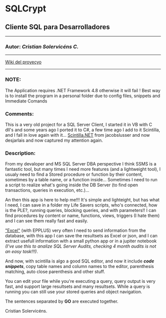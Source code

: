 # SQLCrypt
## Cliente SQL para Desarrolladores

***

### **Autor:** _Cristian Solervicéns C._

***

[Wiki del proyecyo](https://github.com/CristianSolervicens/SQLCrypt/wiki)

***

### **NOTE:**
The Application requires .NET Framework 4.8 otherwise it will fail !
Best way is to install the program in a personal folder due to config files, snippets and Immediate Comands

### **Comments:** 

This is a very old project for a SQL Server Client, I started it in VB with C dll's and some years ago I 
ported it to C#, a few time ago I add to it Scintilla, and I fall in love again with it...
[Scintilla.NET](https://github.com/desjarlais/Scintilla.NET) from jacobslusser and now desjarlais and now
captured my attention again.

### Description:
From my devaloper and MS SQL Server DBA perspective I think SSMS is a fantastic tool, but many times I need
more features (and a lightweight tool), I usualy need to find a Stored procedure or function by their
content, sometimes by a table name, or a function inside...
Sometimes I need to run a script to realize what's going inside the DB Server (to find open transactions,
queries in execution, etc.)...

An then this app is here to help me!!!
It's simple and lighteight, but has what I need, I can save in a folder my Life Savers scripts, who's
connected, how is the PLE?, running queries, blocking queries, and with parameters!!
I can find procedures by content or name, functions, views, triggers (I hate them) and I can see them
really fast and easily. 

["Excel"](https://www.epplussoftware.com/) (with EPPLUS) very often I need to send information from the
database, with this app I can save the resultsets as Excel or json, and I can extract usefull information
with a small python app or in a jupiter notebook _(I've use this to analize SQL Server Audits, checking 4 
month audits is not an easy task!!!)_.

And now, with scintilla is algo a good SQL editor, and now it include ***code snippets***, copy table
names and column names to the editor, parenthesis matching, auto close parenthesis and other stuff.

You can edit your file while you're executing a query, query output is very fast, and support large
resultsets and many resultsets. While a query is running you can still use your stored queries and object
navigation.

The sentences separated by **GO** are executed together.


Cristian Solervicéns.
